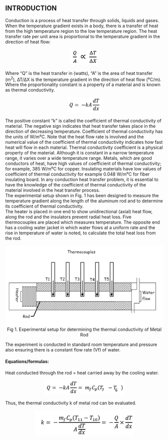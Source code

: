 ## INTRODUCTION<br>

Conduction is a process of heat transfer through solids, liquids and gases. When the temperature gradient exists in a body, there is a transfer of heat from the high temperature region to the low temperature region. The heat transfer rate per unit area is proportional to the temperature gradient in the direction of heat flow:

<center>

![](images/3.png)

</center>

Where “Q” is the heat transfer in (watts), “A” is the area of heat transfer (m<sup>2</sup>), ∆T/∆X is the temperature gradient in the direction of heat flow (⁰C/m). Where the proportionality constant is a property of a material and is known as thermal conductivity.

<center>

![](images/2.png)

</center>

The positive constant “k” is called the coefficient of thermal conductivity of material. The negative sign indicates that heat transfer takes place in the direction of decreasing temperature. Coefficient of thermal conductivity has the units of W/m⁰C. Note that the heat flow rate is involved and the numerical value of the coefficient of thermal conductivity indicates how fast heat will flow in each material. Thermal conductivity coefficient is a physical property of the material. Although it is constant in a narrow temperature range, it varies over a wide temperature range. Metals, which are good conductors of heat, have high values of coefficient of thermal conductivity; for example, 385 W/m⁰C for copper. Insulating materials have low values of coefficient of thermal conductivity for example 0.048 W/m⁰C for fiber insulating board. In any conduction heat transfer problem, it is essential to have the knowledge of the coefficient of thermal conductivity of the material involved in the heat transfer process.
<br>The experimental setup shown in Fig. 1 has been designed to measure the temperature gradient along the length of the aluminum rod and to determine its coefficient of thermal conductivity.
<br> The heater is placed in one end to show unidirectional (axial) heat flow, along the rod and the insulators prevent radial heat loss. Five thermocouples are placed which measures temperature. The opposite end has a cooling water jacket in which water flows at a uniform rate and the rise in temperature of water is noted, to calculate the total heat loss from the rod.

<center>

![alt text](images/1.png)<br>
Fig 1. Experimental setup for determining the thermal conductivity of Metal Rod

</center>

The experiment is conducted in standard room temperature and pressure also ensuring there is a constant flow rate (Vf) of water.

#### Equations/formulas:

Heat conducted through the rod = heat carried away by the cooling water.

<center>

![](images/4.png)

</center>

Thus, the thermal conductivity k of metal rod can be evaluated.

<center>

![](images/6.png)

</center>
